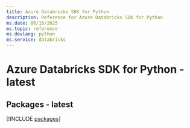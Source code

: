 ```yaml
---
title: Azure Databricks SDK for Python
description: Reference for Azure Databricks SDK for Python
ms.date: 06/16/2025
ms.topic: reference
ms.devlang: python
ms.service: databricks
---
```

# Azure Databricks SDK for Python - latest
## Packages - latest
[!INCLUDE [packages](databricks-index.md)]